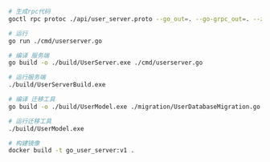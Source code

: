 ```bash
# 生成rpc代码
goctl rpc protoc ./api/user_server.proto --go_out=. --go-grpc_out=. --zrpc_out=. --client=true --style=goZero  --multiple
```

```bash
# 运行
go run ./cmd/userserver.go
```

```bash
# 编译 服务端
go build -o ./build/UserServer.exe ./cmd/userserver.go
```
```bash
# 运行服务端
./build/UserServerBuild.exe
```

```bash
# 编译 迁移工具
go build -o ./build/UserModel.exe ./migration/UserDatabaseMigration.go
```
```bash
# 运行迁移工具
./build/UserModel.exe
```
```bash
# 构建镜像
docker build -t go_user_server:v1 .
```